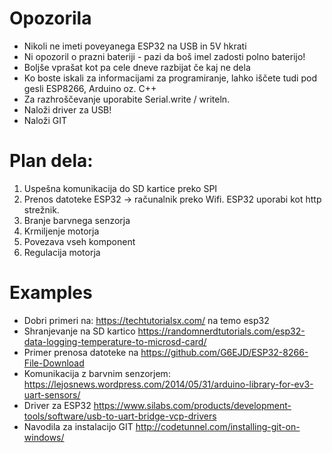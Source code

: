 # Opozorila

 * Nikoli ne imeti poveyanega ESP32 na USB in 5V hkrati
 * Ni opozoril o prazni bateriji - pazi da boš imel zadosti polno baterijo!
 * Boljše vprašat kot pa cele dneve razbijat če kaj ne dela
 * Ko boste iskali za informacijami za programiranje, lahko iščete tudi pod gesli ESP8266, Arduino oz. C++
 * Za razhroščevanje uporabite Serial.write / writeln.
 * Naloži driver za USB! 
 * Naloži GIT

# Plan dela:

 1. Uspešna komunikacija do SD kartice preko SPI
 1. Prenos datoteke ESP32 -> računalnik preko Wifi. ESP32 uporabi kot http strežnik.
 2. Branje barvnega senzorja
 3. Krmiljenje motorja 
 4. Povezava vseh komponent
 5. Regulacija motorja 

# Examples

 * Dobri primeri na: https://techtutorialsx.com/ na temo esp32
 * Shranjevanje na SD kartico https://randomnerdtutorials.com/esp32-data-logging-temperature-to-microsd-card/
 * Primer prenosa datoteke na https://github.com/G6EJD/ESP32-8266-File-Download
 * Komunikacija z barvnim senzorjem: https://lejosnews.wordpress.com/2014/05/31/arduino-library-for-ev3-uart-sensors/
 * Driver za ESP32 https://www.silabs.com/products/development-tools/software/usb-to-uart-bridge-vcp-drivers
 * Navodila za instalacijo GIT http://codetunnel.com/installing-git-on-windows/